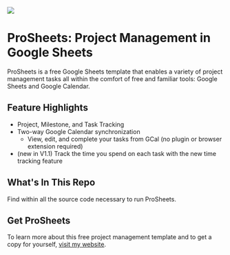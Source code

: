 ![](https://www.stanleyidesis.com/assets/images/collections/posts/2018-08-07-project-management-with-google-sheets/cover-art.png)

# ProSheets: Project Management in Google Sheets

ProSheets is a free Google Sheets template that enables a variety of project management tasks all within the comfort of free and familiar tools: Google Sheets and Google Calendar.

## Feature Highlights

- Project, Milestone, and Task Tracking
- Two-way Google Calendar synchronization
  - View, edit, and complete your tasks from GCal (no plugin or browser extension required)
- (new in V1.1) Track the time you spend on each task with the new time tracking feature

## What's In This Repo

Find within all the source code necessary to run ProSheets.

## Get ProSheets

To learn more about this free project management template and to get a copy for yourself, [visit my website](https://www.stanleyidesis.com/project-management-with-google-sheets-free-template).
